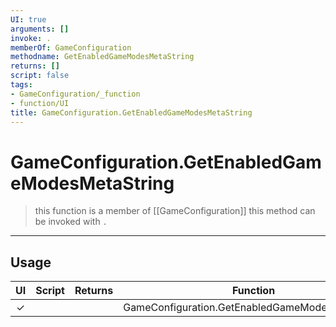 ```yaml
---
UI: true
arguments: []
invoke: .
memberOf: GameConfiguration
methodname: GetEnabledGameModesMetaString
returns: []
script: false
tags:
- GameConfiguration/_function
- function/UI
title: GameConfiguration.GetEnabledGameModesMetaString
---
```

# GameConfiguration.GetEnabledGameModesMetaString
> this function is a member of [[GameConfiguration]]
> this method can be invoked with `.`
-----
## Usage
|  UI | Script | Returns | Function | Arguments |
|:---:|:------:|-------:|:--------:|:---------|
|✓| ||GameConfiguration.GetEnabledGameModesMetaString||
